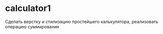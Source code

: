 # calculator1
Сделать верстку и стилизацию простейшего калькулятора, реализовать операцию суммирования
